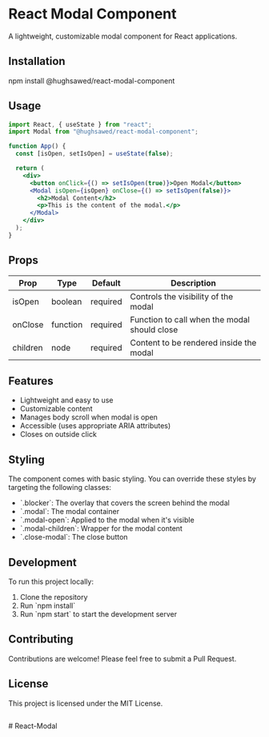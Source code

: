 # React Modal Component

A lightweight, customizable modal component for React applications.

## Installation

npm install @hughsawed/react-modal-component

## Usage

```jsx
import React, { useState } from "react";
import Modal from "@hughsawed/react-modal-component";

function App() {
  const [isOpen, setIsOpen] = useState(false);

  return (
    <div>
      <button onClick={() => setIsOpen(true)}>Open Modal</button>
      <Modal isOpen={isOpen} onClose={() => setIsOpen(false)}>
        <h2>Modal Content</h2>
        <p>This is the content of the modal.</p>
      </Modal>
    </div>
  );
}
```

## Props

| Prop     | Type     | Default  | Description                                  |
| -------- | -------- | -------- | -------------------------------------------- |
| isOpen   | boolean  | required | Controls the visibility of the modal         |
| onClose  | function | required | Function to call when the modal should close |
| children | node     | required | Content to be rendered inside the modal      |

## Features

- Lightweight and easy to use
- Customizable content
- Manages body scroll when modal is open
- Accessible (uses appropriate ARIA attributes)
- Closes on outside click

## Styling

The component comes with basic styling. You can override these styles by targeting the following classes:

- \`.blocker\`: The overlay that covers the screen behind the modal
- \`.modal\`: The modal container
- \`.modal-open\`: Applied to the modal when it's visible
- \`.modal-children\`: Wrapper for the modal content
- \`.close-modal\`: The close button

## Development

To run this project locally:

1. Clone the repository
2. Run \`npm install\`
3. Run \`npm start\` to start the development server

## Contributing

Contributions are welcome! Please feel free to submit a Pull Request.

## License

This project is licensed under the MIT License.

```

```
#   R e a c t - M o d a l  
 